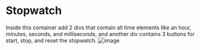 # Stopwatch
Inside this container add 2 divs that contain all time elements like an hour, minutes, seconds, and milliseconds, and another div contains 3 buttons for start, stop, and reset the stopwatch.
![image](https://github.com/sundarrajcs/Stopwatch/assets/173026489/61329412-4e48-44ef-8cf1-be99e2e61c98)
